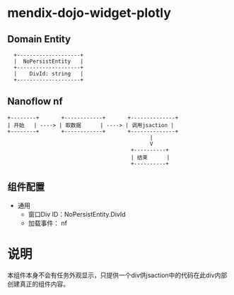 # mendix-dojo-widget-plotly

## Domain Entity
```
  +--------------------+
  |  NoPersistEntity   |
  +--------------------+
  |    DivId: string   |
  +--------------------+
```
## Nanoflow nf
```
+--------+       +------------+       +--------------+
| 开始   | ----> | 取数据      | ----> | 调用jsaction |
+--------+       +------------+       +--------------+
                                             |
                                             V
                                       +----------+
                                       | 结束      |
                                       +----------+

```

## 组件配置
- 通用
  - 窗口Div ID：NoPersistEntity.DivId
  - 加载事件：  nf
  
# 说明
本组件本身不会有任务外观显示，只提供一个div供jsaction中的代码在此div内部创建真正的组件内容。
